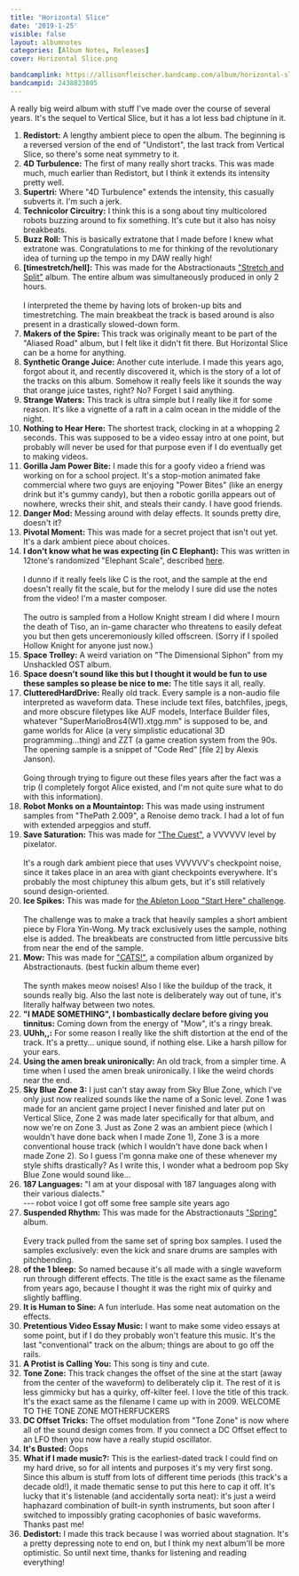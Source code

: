```yaml
---
title: "Horizontal Slice"
date: '2019-1-25'
visible: false
layout: albumnotes
categories: [Album Notes, Releases]
cover: Horizontal Slice.png

bandcamplink: https://allisonfleischer.bandcamp.com/album/horizontal-slice
bandcampid: 2438823805
---
```

A really big weird album with stuff I've made over the course of several years. It's the sequel to Vertical Slice, but it has a lot less bad chiptune in it.

1. **Redistort:** A lengthy ambient piece to open the album. The beginning is a reversed version of the end of "Undistort", the last track from Vertical Slice, so there's some neat symmetry to it.
2. **4D Turbulence:** The first of many really short tracks. This was made much, much earlier than Redistort, but I think it extends its intensity pretty well.
3. **Supertri:** Where "4D Turbulence" extends the intensity, this casually subverts it. I'm such a jerk.
4. **Technicolor Circuitry:** I think this is a song about tiny multicolored robots buzzing around to fix something. It's cute but it also has noisy breakbeats.
5. **Buzz Roll:** This is basically extratone that I made before I knew what extratone was. Congratulations to me for thinking of the revolutionary idea of turning up the tempo in my DAW really high!
6. **[timestretch/hell]:** This was made for the Abstractionauts ["Stretch and Split"](https://2hac.bandcamp.com/album/stretch-and-split-2hac-volume-2) album. The entire album was simultaneously produced in only 2 hours.<br><br>
I interpreted the theme by having lots of broken-up bits and timestretching. The main breakbeat the track is based around is also present in a drastically slowed-down form.
7. **Makers of the Spire:** This track was originally meant to be part of the "Aliased Road" album, but I felt like it didn't fit there. But Horizontal Slice can be a home for anything.
8. **Synthetic Orange Juice:** Another cute interlude. I made this years ago, forgot about it, and recently discovered it, which is the story of a lot of the tracks on this album. Somehow it really feels like it sounds the way that orange juice tastes, right? No? Forget I said anything.
9. **Strange Waters:** This track is ultra simple but I really like it for some reason. It's like a vignette of a raft in a calm ocean in the middle of the night.
10. **Nothing to Hear Here:** The shortest track, clocking in at a whopping 2 seconds. This was supposed to be a video essay intro at one point, but probably will never be used for that purpose even if I do eventually get to making videos.
11. **Gorilla Jam Power Bite:** I made this for a goofy video a friend was working on for a school project. It's a stop-motion animated fake commercial where two guys are enjoying "Power Bites" (like an energy drink but it's gummy candy), but then a robotic gorilla appears out of nowhere, wrecks their shit, and steals their candy. I have good friends.
12. **Danger Mod:** Messing around with delay effects. It sounds pretty dire, doesn't it?
13. **Pivotal Moment:** This was made for a secret project that isn't out yet. It's a dark ambient piece about choices.
14. **I don't know what he was expecting (in C Elephant):** This was written in 12tone's randomized "Elephant Scale", described [here](https://youtu.be/f4eXdIlXZ7k).<br><br>
I dunno if it really feels like C is the root, and the sample at the end doesn't really fit the scale, but for the melody I sure did use the notes from the video! I'm a master composer.<br><br>
The outro is sampled from a Hollow Knight stream I did where I mourn the death of Tiso, an in-game character who threatens to easily defeat you but then gets unceremoniously killed offscreen. (Sorry if I spoiled Hollow Knight for anyone just now.)
15. **Space Trolley:** A weird variation on "The Dimensional Siphon" from my Unshackled OST album.
16. **Space doesn't sound like this but I thought it would be fun to use these samples so please be nice to me:** The title says it all, really.
17. **ClutteredHardDrive:** Really old track. Every sample is a non-audio file interpreted as waveform data. These include text files, batchfiles, jpegs, and more obscure filetypes like AUF models, Interface Builder files, whatever "SuperMarioBros4(W1).xtgg.mm" is supposed to be, and game worlds for Alice (a very simplistic educational 3D programming...thing) and ZZT (a game creation system from the 90s. The opening sample  is a snippet of "Code Red" [file 2] by Alexis Janson).<br><br>
Going through trying to figure out these files years after the fact was a trip (I completely forgot Alice existed, and I'm not quite sure what to do with this information).
18. **Robot Monks on a Mountaintop:** This was made using instrument samples from "ThePath 2.009", a Renoise demo track. I had a lot of fun with extended arpeggios and stuff.
19. **Save Saturation:** This was made for ["The Cuest"](http://distractionware.com/forum/index.php?topic=3618.msg36271), a VVVVVV level by pixelator.<br><br>
It's a rough dark ambient piece that uses VVVVVV's checkpoint noise, since it takes place in an area with giant checkpoints everywhere. It's probably the most chiptuney this album gets, but it's still relatively sound design-oriented.
20. **Ice Spikes:** This was made for [the Ableton Loop "Start Here" challenge](https://loop.ableton.com/2018/start-here/).<br><br>
The challenge was to make a track that heavily samples a short ambient piece by Flora Yin-Wong. My track exclusively uses the sample, nothing else is added. The breakbeats are constructed from little percussive bits from near the end of the sample.
21. **Mow:** This was made for ["CATS!"](https://2hac.bandcamp.com/album/cats-2hac-volume-3), a compilation album organized by Abstractionauts. (best fuckin album theme ever)<br><br>
The synth makes meow noises! Also I like the buildup of the track, it sounds really big. Also the last note is deliberately way out of tune, it's literally halfway between two notes.
22. **"I MADE SOMETHING", I bombastically declare before giving you tinnitus:** Coming down from the energy of "Mow", it's a ringy break.
23. **UUhh,,:** For some reason I really like the shift distortion at the end of the track. It's a pretty... unique sound, if nothing else. Like a harsh pillow for your ears.
24. **Using the amen break unironically:** An old track, from a simpler time. A time when I used the amen break unironically. I like the weird chords near the end.
25. **Sky Blue Zone 3:** I just can't stay away from Sky Blue Zone, which I've only just now realized sounds like the name of a Sonic level. Zone 1 was made for an ancient game project I never finished and later put on Vertical Slice, Zone 2 was made later specifically for that album, and now we're on Zone 3. Just as Zone 2 was an ambient piece (which I wouldn't have done back when I made Zone 1), Zone 3 is a more conventional house track (which I wouldn't have done back when I made Zone 2). So I guess I'm gonna make one of these whenever my style shifts drastically? As I write this, I wonder what a bedroom pop Sky Blue Zone would sound like...
26. **187 Languages:** "I am at your disposal with 187 languages along with their various dialects."<br>
--- robot voice I got off some free sample site years ago
27. **Suspended Rhythm:** This was made for the Abstractionauts ["Spring"](https://2hac.bandcamp.com/album/spring-may-2018) album.<br><br>
Every track pulled from the same set of spring box samples. I used the samples exclusively: even the kick and snare drums are samples with pitchbending.
28. **of the 1 bleep:** So named because it's all made with a single waveform run through different effects. The title is the exact same as the filename from years ago, because I thought it was the right mix of quirky and slightly baffling.
29. **It is Human to Sine:** A fun interlude. Has some neat automation on the effects.
30. **Pretentious Video Essay Music:** I want to make some video essays at some point, but if I do they probably won't feature this music. It's the last "conventional" track on the album; things are about to go off the rails.
31. **A Protist is Calling You:** This song is tiny and cute.
32. **Tone Zone:** This track changes the offset of the sine at the start (away from the center of the waveform) to deliberately clip it. The rest of it is less gimmicky but has a quirky, off-kilter feel. I love the title of this track. It's the exact same as the filename I came up with in 2009. WELCOME TO THE TONE ZONE MOTHERFUCKERS
33. **DC Offset Tricks:** The offset modulation from "Tone Zone" is now where all of the sound design comes from. If you connect a DC Offset effect to an LFO then you now have a really stupid oscillator.
34. **It's Busted:** Oops
35. **What if I made music?:** This is the earliest-dated track I could find on my hard drive, so for all intents and purposes it's my very first song. Since this album is stuff from lots of different time periods (this track's a decade old!), it made thematic sense to put this here to cap it off. It's lucky that it's listenable (and accidentally sorta neat): it's just a weird haphazard combination of built-in synth instruments, but soon after I switched to impossibly grating cacophonies of basic waveforms. Thanks past me!
36. **Dedistort:** I made this track because I was worried about stagnation. It's a pretty depressing note to end on, but I think my next album'll be more optimistic. So until next time, thanks for listening and reading everything!

